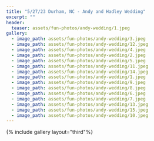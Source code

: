```yaml
---
title: "5/27/23 Durham, NC - Andy and Hadley Wedding"
excerpt: ""
header:
  teaser: assets/fun-photos/andy-wedding/1.jpeg
gallery:
  - image_path: assets/fun-photos/andy-wedding/3.jpeg
  - image_path: assets/fun-photos/andy-wedding/12.jpeg
  - image_path: assets/fun-photos/andy-wedding/4.jpeg
  - image_path: assets/fun-photos/andy-wedding/2.jpeg
  - image_path: assets/fun-photos/andy-wedding/5.jpeg
  - image_path: assets/fun-photos/andy-wedding/11.jpeg
  - image_path: assets/fun-photos/andy-wedding/14.jpeg
  - image_path: assets/fun-photos/andy-wedding/1.jpeg
  - image_path: assets/fun-photos/andy-wedding/9.jpeg
  - image_path: assets/fun-photos/andy-wedding/8.jpeg
  - image_path: assets/fun-photos/andy-wedding/6.jpeg
  - image_path: assets/fun-photos/andy-wedding/7.jpeg
  - image_path: assets/fun-photos/andy-wedding/13.jpeg
  - image_path: assets/fun-photos/andy-wedding/15.jpeg
  - image_path: assets/fun-photos/andy-wedding/10.jpeg
---
```


{% include gallery layout="third"%}
